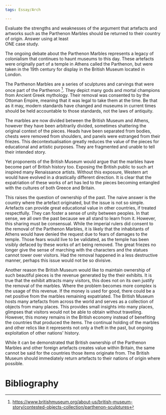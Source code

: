 ```yaml
---
tags: Essay/Arch

---
```

Evaluate the strengths and weaknesses of the argument that artefacts and artworks such as the Parthenon Marbles should be returned to their country of origin. Answer using at least  
ONE case study.  

The ongoing debate about the Parthenon Marbles represents a legacy of colonialism that continues to haunt museums to this day. These artefacts were originally part of a temple in Athens called the Parthenon, but were taken in the 19th century for display in the British Museum located in London. 

The Parthenon Marbles are a series of sculptures and carvings that were once part of the Parthenon [^1]. They depict many gods and mortal champions from Ancient Greek mythology. Their removal was consented to by the Ottoman Empire, meaning that it was legal to take them at the time. Be that as it may, modern standards have changed and museums in current times should be held accountable to those standards, not the laws of antiquity. 

The marbles are now divided between the British Museum and Athens, however they have been arbitrarily divided, sometimes shattering the original context of the pieces. Heads have been separated from bodies, chests were removed from shoulders, and panels were estranged from their friezes. This decontextualisation greatly reduces the value of the pieces for educational and artistic purposes. They are fragmented and unable to tell their intended story.

Yet proponents of the British Museum would argue that the marbles have become part of British history too. Exposing the British public to such art inspired many Renaissance artists. Without this exposure, Western art would have evolved in a drastically different direction. It is clear that the expatriation of these works of art has led to the pieces becoming entangled with the cultures of both Greece and Britain.

This raises the question of ownership of the past. The naive answer is the country where the artefact originated, but the issue is not so simple. Artefacts can provide great educational value in other countries, if treated respectfully. They can foster a sense of unity between peoples. In that sense, we all own the past because we all stand to learn from it. However, this sharing must be consensual. While the imperial rulers did consent to the removal of the Parthenon Marbles, it is likely that the inhabitants of Athens would have denied the request due to fears of damages to the temple. Those fears would live to be validated, as the temple has been visibly defaced by these works of art being removed. The great friezes no longer give the sense of marching with the characters and the statues cannot tower over visitors. Had the removal happened in a less destructive manner, perhaps this issue would not be so divisive.

Another reason the British Museum would like to maintain ownership of such beautiful pieces is the revenue generated by the their exhibits. It is true that the exhibit attracts many visitors, this does not on its own justify the removal of the marbles. Where the problem becomes more complex is the usage of this revenue. If the money is used for good, there could be a net positive from the marbles remaining expatriated. The British Museum hosts many artefacts from across the world and serves as a collection of objects from many places. This provides small insights into many places, glimpses that visitors would not be able to obtain without travelling. However, this money remains in the British economy instead of benefiting the countries that produced the items. The continual holding of the marbles and other relics like it represents not only a theft in the past, but ongoing exploitation of other nations' history.

While it can be demonstrated that British ownership of the Parthenon Marbles and other foreign artefacts creates value within Britain, the same cannot be said for the countries those items originate from. The British Museum should immediately return artefacts to their nations of origin where possible.

# Bibliography
[^1]: https://www.britishmuseum.org/about-us/british-museum-story/contested-objects-collection/parthenon-sculptures